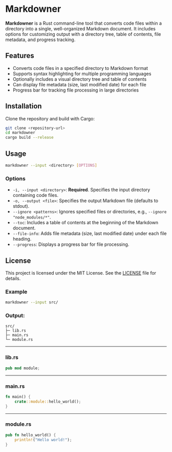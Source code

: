 # Markdowner

**Markdowner** is a Rust command-line tool that converts code files within a directory into a single, well-organized Markdown document. It includes options for customizing output with a directory tree, table of contents, file metadata, and progress tracking.

## Features

- Converts code files in a specified directory to Markdown format
- Supports syntax highlighting for multiple programming languages
- Optionally includes a visual directory tree and table of contents
- Can display file metadata (size, last modified date) for each file
- Progress bar for tracking file processing in large directories

## Installation

Clone the repository and build with Cargo:

```bash
git clone <repository-url>
cd markdowner
cargo build --release
```

## Usage

```bash
markdowner --input <directory> [OPTIONS]
```

### Options

- `-i, --input <directory>`: **Required**. Specifies the input directory containing code files.
- `-o, --output <file>`: Specifies the output Markdown file (defaults to stdout).
- `--ignore <patterns>`: Ignores specified files or directories, e.g., `--ignore "node_modules/*"`.
- `--toc`: Includes a table of contents at the beginning of the Markdown document.
- `--file-info`: Adds file metadata (size, last modified date) under each file heading.
- `--progress`: Displays a progress bar for file processing.

## License

This project is licensed under the MIT License. See the [LICENSE](LICENSE) file for details.

### Example

```bash
markdowner --input src/
```

### Output:

```  
src/  
├─ lib.rs  
├─ main.rs  
└─ module.rs  
```  

---  

### lib.rs

```rust  
pub mod module;
```  
  
---  

### main.rs

```rust  
fn main() {
    crate::module::hello_world();
}
```  


---  

### module.rs

```rust  
pub fn hello_world() {
	println!("Hello world!");
}
```  
  

